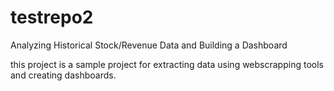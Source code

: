 # testrepo2
Analyzing Historical Stock/Revenue Data and Building a Dashboard

this project is a sample project for extracting data using webscrapping tools and creating dashboards.

